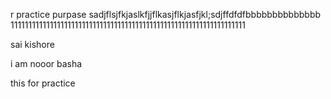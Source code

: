 


r practice purpase
sadjflsjfkjaslkfjjflkasjflkjasfjkl;sdjffdfdfbbbbbbbbbbbbbb
111111111111111111111111111111111111111111111111111111111111111111

sai kishore 


i am nooor basha

this for practice 